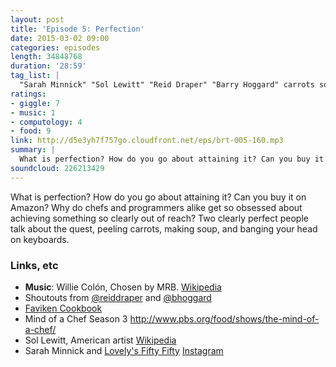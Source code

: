 ```yaml
---
layout: post
title: 'Episode 5: Perfection'
date: 2015-03-02 09:00
categories: episodes
length: 34848768
duration: '28:59'
tag_list: |
  "Sarah Minnick" "Sol Lewitt" "Reid Draper" "Barry Hoggard" carrots soup perfection
ratings:
- giggle: 7
- music: 1
- computology: 4
- food: 9
link: http://d5e3yh7f757go.cloudfront.net/eps/brt-005-160.mp3
summary: |
  What is perfection? How do you go about attaining it? Can you buy it on Amazon? Why do chefs and programmers alike get so obsessed about achieving something so clearly out of reach? Two clearly perfect people talk about the quest, peeling carrots, making soup, and banging your head on keyboards.
soundcloud: 226213429
---
```

What is perfection? How do you go about attaining it? Can you buy it on Amazon? Why do chefs and programmers alike get so obsessed about achieving something so clearly out of reach? Two clearly perfect people talk about the quest, peeling carrots, making soup, and banging your head on keyboards.

<!-- more -->

### Links, etc

* <strong>Music</strong>: Willie Colón, Chosen by MRB. [Wikipedia](http://en.wikipedia.org/wiki/El_Malo)
* Shoutouts from [@reiddraper](https://twitter.com/reiddraper) and [@bhoggard](https://twitter.com/bhoggard)
* [Faviken Cookbook](http://www.amazon.com/F%C3%A4viken-Magnus-Nilsson/dp/0714864706)
* Mind of a Chef Season 3 <http://www.pbs.org/food/shows/the-mind-of-a-chef/>
* Sol Lewitt, American artist [Wikipedia](http://en.wikipedia.org/wiki/Sol_LeWitt)
* Sarah Minnick and [Lovely's Fifty Fifty](https://lovelysfiftyfifty.wordpress.com/) [Instagram](https://instagram.com/sarahminnick_/)
